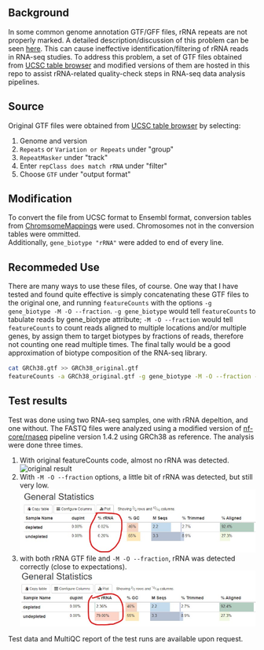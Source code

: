 ## Background
In some common genome annotation GTF/GFF files, rRNA repeats are not properly marked. A detailed description/discussion of this problem can be seen [here](http://seqanswers.com/forums/showthread.php?t=41868). This can cause ineffective identification/filtering of rRNA reads in RNA-seq studies. To address this problem, a set of GTF files obtained from [UCSC table browser](https://genome.ucsc.edu/cgi-bin/hgTables) and modified versions of them are hosted in this repo to assist rRNA-related quality-check steps in RNA-seq data analysis pipelines.
## Source
Original GTF files were obtained from [UCSC table browser](https://genome.ucsc.edu/cgi-bin/hgTables) by selecting:
1. Genome and version
2. `Repeats` or `Variation or Repeats` under "group"
3. `RepeatMasker` under "track"
4. Enter `repClass does match rRNA` under "filter"
5. Choose `GTF` under "output format"
## Modification
To convert the file from UCSC format to Ensembl format, conversion tables from [ChromsomeMappings](https://github.com/dpryan79/ChromosomeMappings) were used. Chromosomes not in the conversion tables were ommitted.<br>
Additionally, `gene_biotype "rRNA"` were added to end of every line.
## Recommeded Use
There are many ways to use these files, of course. One way that I have tested and found quite effective is simply concatenating these GTF files to the original one, and running `featureCounts` with the options `-g gene_biotype -M -O --fraction`. `-g gene_biotype` would tell `featureCounts` to tabulate reads by gene_biotype attribute; `-M -O --fraction` would tell `featureCounts` to count reads aligned to multiple locations and/or multiple genes, by assign them to target biotypes by fractions of reads, therefore not counting one read multiple times. The final tally would be a good approximation of biotype composition of the RNA-seq library.
```bash
cat GRCh38.gtf >> GRCh38_original.gtf
featureCounts -a GRCh38_original.gtf -g gene_biotype -M -O --fraction -p -o sample_biotype.featureCounts.txt -s 0 sample.bam
```
## Test results
Test was done using two RNA-seq samples, one with rRNA depeltion, and one without. The FASTQ files were analyzed using a modified version of [nf-core/rnaseq](https://github.com/nf-core/rnaseq) pipeline version 1.4.2 using GRCh38 as reference. The analysis were done three times.
1. With original featureCounts code, almost no rRNA was detected.
![original result](/imgae/original.jpg)
2. With `-M -O --fraction` options, a little bit of rRNA was detected, but still very low.
![without rRNA GTF](/image/without_rRNA_gtf.jpg)
3. with both rRNA GTF file and `-M -O --fraction`, rRNA was detected correctly (close to expectations).
![with rRNA GTF](/image/with_rRNA_gtf.jpg)

Test data and MultiQC report of the test runs are available upon request.
